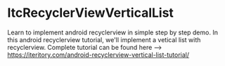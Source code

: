 # ItcRecyclerViewVerticalList
Learn to implement android recyclerview in simple step by step demo. In this android recyclerview tutorial, we'll implement a vetical list with recyclerview. Complete tutorial can be found here --> https://iteritory.com/android-recyclerview-vertical-list-tutorial/
